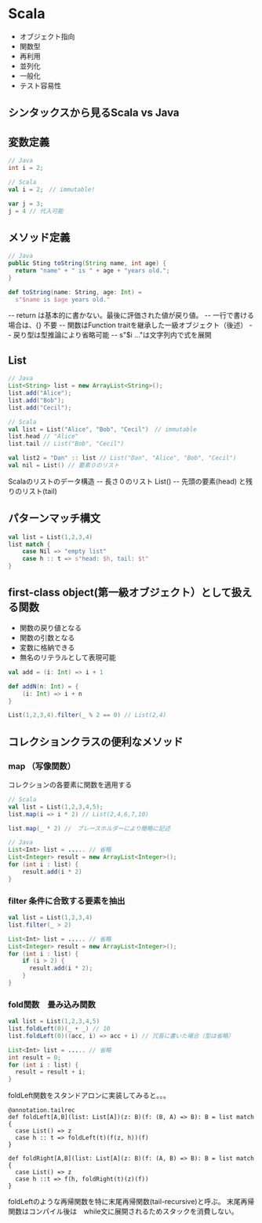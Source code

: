 Scala
=====


* オブジェクト指向
* 関数型
* 再利用
* 並列化
* 一般化
* テスト容易性

シンタックスから見るScala vs Java
------
## 変数定義

```java
// Java
int i = 2;
```

```scala
// Scala
val i = 2;　// immutable!

var j = 3;
j = 4 // 代入可能
```

## メソッド定義
```java
// Java
public Sting toString(String name, int age) {
  return "name" + " is " + age + "years old.";
}
```
```scala
def toString(name: String, age: Int) =
  s"$name is $age years old."
```
-- return は基本的に書かない。最後に評価された値が戻り値。
-- 一行で書ける場合は、{} 不要
-- 関数はFunction traitを継承した一級オブジェクト（後述）
-- 戻り型は型推論により省略可能
-- s"$i ..."は文字列内で式を展開

## List
```java
// Java
List<String> list = new ArrayList<String>();
list.add("Alice");
list.add("Bob");
list.add("Cecil");
```
```scala
// Scala
val list = List("Alice", "Bob", "Cecil")　// immutable
list.head // "Alice"
list.tail // List("Bob", "Cecil")

val list2 = "Dan" :: list // List("Dan", "Alice", "Bob", "Cecil")
val nil = List() // 要素０のリスト
```
Scalaのリストのデータ構造
-- 長さ０のリスト List()
-- 先頭の要素(head) と残りのリスト(tail)

## パターンマッチ構文
```scala
val list = List(1,2,3,4)
list match {
    case Nil => "empty list"
    case h :: t => s"head: $h, tail: $t"
}
```

## first-class object(第一級オブジェクト）として扱える関数
- 関数の戻り値となる
- 関数の引数となる
- 変数に格納できる
- 無名のリテラルとして表現可能
```scala
val add = (i: Int) => i + 1

def addN(n: Int) = {
    (i: Int) => i + n
}

List(1,2,3,4).filter(_ % 2 == 0) // List(2,4)
```

## コレクションクラスの便利なメソッド
### map （写像関数）
コレクションの各要素に関数を適用する
```scala
// Scala
val list = List(1,2,3,4,5);
list.map(i => i * 2) // List(2,4,6,7,10)

list.map(_ * 2) //　プレースホルダーにより簡略に記述
```
```java
// Java
List<Int> list = ..... // 省略
List<Integer> result = new ArrayList<Integer>();
for (int i : list) {
    result.add(i * 2)
}
```
### filter 条件に合致する要素を抽出
```scala
val list = List(1,2,3,4)
list.filter(_ > 2)
```
```java
List<Int> list = ..... // 省略
List<Integer> result = new ArrayList<Integer>();
for (int i : list) {
    if (i > 2) {
      result.add(i * 2);
    }
}
```

### fold関数　畳み込み関数
```scala
val list = List(1,2,3,4,5)
list.foldLeft(0)(_ + _) // 10
list.foldLeft(0)((acc, i) => acc + i) // 冗長に書いた場合（型は省略）
```
```java
List<Int> list = ..... // 省略
int result = 0;
for (int i : list) {
  result = result + i;
}
```

foldLeft関数をスタンドアロンに実装してみると。。。
```
@annotation.tailrec
def foldLeft[A,B](list: List[A])(z: B)(f: (B, A) => B): B = list match {
  case List() => z
  case h :: t => foldLeft(t)(f(z, h))(f)
}

def foldRight[A,B](list: List[A](z: B)(f: (A, B) => B): B = list match {
  case List() => z
  case h ::t => f(h, foldRight(t)(z)(f))
}
```
foldLeftのような再帰関数を特に末尾再帰関数(tail-recursive)と呼ぶ。
末尾再帰関数はコンパイル後は　while文に展開されるためスタックを消費しない。



